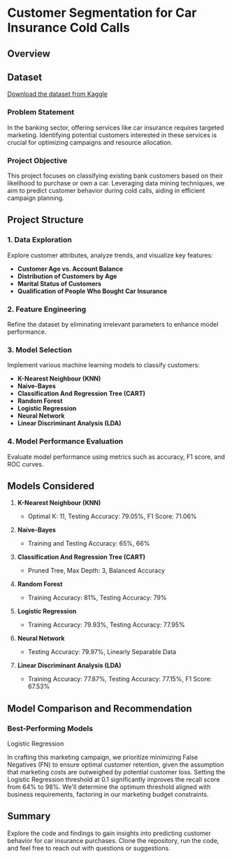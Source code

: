 # Customer Segmentation for Car Insurance Cold Calls

## Overview

## Dataset
[Download the dataset from Kaggle](https://www.kaggle.com/datasets/kondla/carinsurance)

### Problem Statement
In the banking sector, offering services like car insurance requires targeted marketing. Identifying potential customers interested in these services is crucial for optimizing campaigns and resource allocation.

### Project Objective
This project focuses on classifying existing bank customers based on their likelihood to purchase or own a car. Leveraging data mining techniques, we aim to predict customer behavior during cold calls, aiding in efficient campaign planning.

## Project Structure

### 1. Data Exploration
Explore customer attributes, analyze trends, and visualize key features:
- **Customer Age vs. Account Balance**
- **Distribution of Customers by Age**
- **Marital Status of Customers**
- **Qualification of People Who Bought Car Insurance**

### 2. Feature Engineering
Refine the dataset by eliminating irrelevant parameters to enhance model performance.

### 3. Model Selection
Implement various machine learning models to classify customers:
- **K-Nearest Neighbour (KNN)**
- **Naive-Bayes**
- **Classification And Regression Tree (CART)**
- **Random Forest**
- **Logistic Regression**
- **Neural Network**
- **Linear Discriminant Analysis (LDA)**

### 4. Model Performance Evaluation
Evaluate model performance using metrics such as accuracy, F1 score, and ROC curves.

## Models Considered

1. **K-Nearest Neighbour (KNN)**
   - Optimal K: 11, Testing Accuracy: 79.05%, F1 Score: 71.06%

2. **Naive-Bayes**
   - Training and Testing Accuracy: 65%, 66%

3. **Classification And Regression Tree (CART)**
   - Pruned Tree, Max Depth: 3, Balanced Accuracy

4. **Random Forest**
   - Training Accuracy: 81%, Testing Accuracy: 79%

5. **Logistic Regression**
   - Training Accuracy: 79.93%, Testing Accuracy: 77.95%

6. **Neural Network**
   - Testing Accuracy: 79.97%, Linearly Separable Data

7. **Linear Discriminant Analysis (LDA)**
   - Training Accuracy: 77.87%, Testing Accuracy: 77.15%, F1 Score: 67.53%

## Model Comparison and Recommendation

### Best-Performing Models
Logistic Regression

In crafting this marketing campaign, we prioritize minimizing False Negatives (FN) to ensure optimal customer retention, given the assumption that marketing costs are outweighed by potential customer loss. Setting the Logistic Regression threshold at 0.1 significantly improves the recall score from 64% to 98%. We'll determine the optimum threshold aligned with business requirements, factoring in our marketing budget constraints.

## Summary

Explore the code and findings to gain insights into predicting customer behavior for car insurance purchases. Clone the repository, run the code, and feel free to reach out with questions or suggestions.
